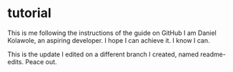# tutorial
This is me following the instructions of the guide on GitHub
I am Daniel Kolawole, an aspiring developer. I hope I can achieve it. I know I can.

This is the update I edited on a different branch I created, named readme-edits. Peace out.
